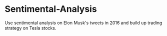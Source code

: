 # Sentimental-Analysis
Use sentimental analysis on Elon Musk's tweets in 2016 and build up trading strategy on Tesla stocks. 

